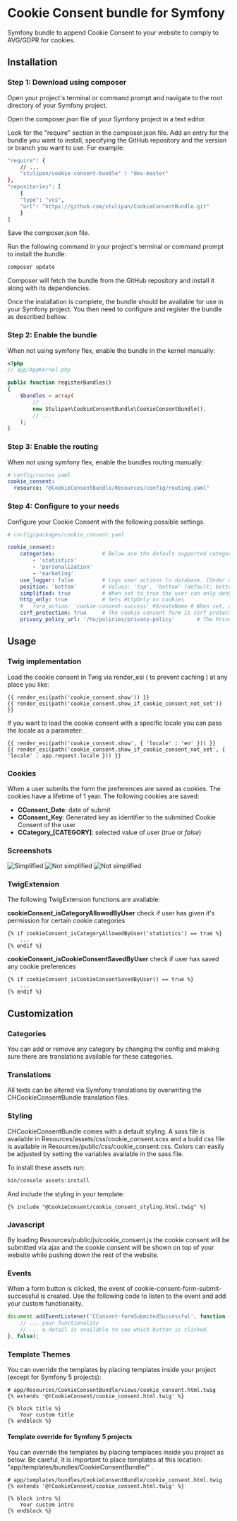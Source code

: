 # Cookie Consent bundle for Symfony
Symfony bundle to append Cookie Consent to your website to comply to AVG/GDPR for cookies.

## Installation

### Step 1: Download using composer

[comment]: <> (In a Symfony application run this command to install and integrate Cookie Consent bundle in your application:)

[comment]: <> (```bash)

[comment]: <> (composer require stulipan/cookie-consent-bundle)

[comment]: <> (```)

Open your project's terminal or command prompt and navigate to the root directory of your Symfony project.

Open the composer.json file of your Symfony project in a text editor.

Look for the "require" section in the composer.json file. Add an entry for the bundle you want to install, specifying the GitHub repository and the version or branch you want to use. For example:

```bash
"require": {
    // ...
    "stulipan/cookie-consent-bundle" : "dev-master"
},
"repositories": [
    {
    "type": "vcs",
    "url": "https://github.com/stulipan/CookieConsentBundle.git"
    }
]
```

Save the composer.json file.

Run the following command in your project's terminal or command prompt to install the bundle:

```bash
composer update
```

Composer will fetch the bundle from the GitHub repository and install it along with its dependencies.

Once the installation is complete, the bundle should be available for use in your Symfony project. You then need to configure and register the bundle as described bellow.

### Step 2: Enable the bundle
When not using symfony flex, enable the bundle in the kernel manually:

```php
<?php
// app/AppKernel.php

public function registerBundles()
{
    $bundles = array(
        // ...
        new Stulipan\CookieConsentBundle\CookieConsentBundle(),
        // ...
    );
}
```

### Step 3: Enable the routing
When not using symfony flex, enable the bundles routing manually:
```yaml
# config/routes.yaml
cookie_consent:
  resource: "@CookieConsentBundle/Resources/config/routing.yaml"
```

### Step 4: Configure to your needs
Configure your Cookie Consent with the following possible settings. 
```yaml
# config/packages/cookie_consent.yaml

cookie_consent:
    categories:               # Below are the default supported categories
        - 'statistics'
        - 'personalization'
        - 'marketing'
    use_logger: false         # Logs user actions to database. [Under development] 
    position: 'bottom'        # Values: 'top', 'bottom' (default: bottom)
    simplified: true          # When set to true the user can only deny or accept all cookies at once
    http_only: true           # Sets HttpOnly on cookies
    #   form_action: 'cookie-consent-success' #$routeName # When set, xhr-Requests will only be sent to this route. Take care of having the route available.
    csrf_protection: true     # The cookie consent form is csrf protected or not
    privacy_policy_url: '/hu/policies/privacy-policy'       # The Privacy or Cookie Policy URL
```

## Usage
### Twig implementation
Load the cookie consent in Twig via render_esi ( to prevent caching ) at any place you like:
```twig
{{ render_esi(path('cookie_consent.show')) }}
{{ render_esi(path('cookie_consent.show_if_cookie_consent_not_set')) }}
```

If you want to load the cookie consent with a specific locale you can pass the locale as a parameter:
```twig
{{ render_esi(path('cookie_consent.show', { 'locale' : 'en' })) }}
{{ render_esi(path('cookie_consent.show_if_cookie_consent_not_set', { 'locale' : app.request.locale })) }}
```

### Cookies
When a user submits the form the preferences are saved as cookies. The cookies have a lifetime of 1 year. The following cookies are saved:
- **CConsent_Date**: date of submit
- **CConsent_Key**: Generated key as identifier to the submitted Cookie Consent of the user
- **CCategory_[CATEGORY]**: selected value of user (*true* or *false*)

[comment]: <> (### Logging)

[comment]: <> (AVG/GDPR requires all given cookie preferences of users to be explainable by the webmasters. For this we log all cookie preferences to the database. IP addresses are anonymized. This option can be disabled in the config.)

[comment]: <> (![Database logging]&#40;https://raw.githubusercontent.com/ConnectHolland/cookie-consent-bundle/master/Resources/doc/log.png&#41;)

### Screenshots
![Simplified](https://raw.githubusercontent.com/stulipan/CookieConsentBundle/master/Resources/doc/simplified.png)
![Not simplified](https://raw.githubusercontent.com/stulipan/CookieConsentBundle/master/Resources/doc/not_simplified_01.png)
![Not simplified](https://raw.githubusercontent.com/stulipan/CookieConsentBundle/master/Resources/doc/not_simplified_02.png)

### TwigExtension
The following TwigExtension functions are available:

**cookieConsent_isCategoryAllowedByUser**
check if user has given it's permission for certain cookie categories
```twig
{% if cookieConsent_isCategoryAllowedByUser('statistics') == true %}
    ...
{% endif %}
```

**cookieConsent_isCookieConsentSavedByUser**
check if user has saved any cookie preferences
```twig
{% if cookieConsent_isCookieConsentSavedByUser() == true %}
    ...
{% endif %}
```


## Customization
### Categories
You can add or remove any category by changing the config and making sure there are translations available for these categories.

### Translations
All texts can be altered via Symfony translations by overwriting the CHCookieConsentBundle translation files.

### Styling
CHCookieConsentBundle comes with a default styling. A sass file is available in Resources/assets/css/cookie_consent.scss and a build css file is available in Resources/public/css/cookie_consent.css. Colors can easily be adjusted by setting the variables available in the sass file.

To install these assets run:
```bash
bin/console assets:install
```

And include the styling in your template:
```twig
{% include "@CookieConsent/cookie_consent_styling.html.twig" %}
```

### Javascript
By loading Resources/public/js/cookie_consent.js the cookie consent will be submitted via ajax and the cookie consent will be shown on top of your website while pushing down the rest of the website.

### Events
When a form button is clicked, the event of cookie-consent-form-submit-successful is created. Use the following code to listen to the event and add your custom functionality.
```javascript
document.addEventListener('CConsent-formSubmitedSuccessful', function (e) {
    // ... your functionality
    // ... e.detail is available to see which button is clicked.
}, false);
```

### Template Themes
You can override the templates by placing templates inside your project (except for Symfony 5 projects):

```twig
# app/Resources/CookieConsentBundle/views/cookie_consent.html.twig
{% extends '@!CookieConsent/cookie_consent.html.twig' %}

{% block title %}
    Your custom title
{% endblock %}
```

#### Template override for Symfony 5 projects
You can override the templates by placing templaces inside you project as below. Be careful, it is important to place templates at this location: "app/templates/bundles/CookieConsentBundle/" . 
```twig
# app/templates/bundles/CookieConsentBundle/cookie_consent.html.twig
{% extends '@!CookieConsent/cookie_consent.html.twig' %}

{% block intro %}
    Your custom intro
{% endblock %}
```
